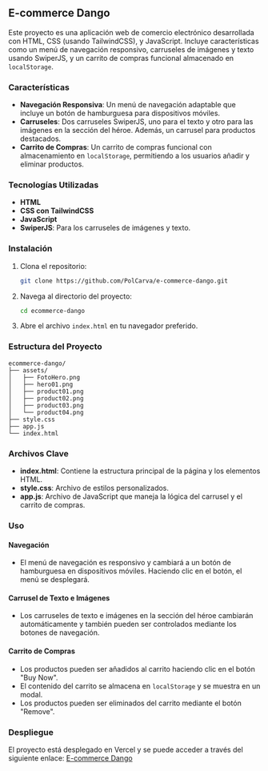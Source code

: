 ## E-commerce Dango

Este proyecto es una aplicación web de comercio electrónico desarrollada con HTML, CSS (usando TailwindCSS), y JavaScript. Incluye características como un menú de navegación responsivo, carruseles de imágenes y texto usando SwiperJS, y un carrito de compras funcional almacenado en `localStorage`.

### Características

- **Navegación Responsiva**: Un menú de navegación adaptable que incluye un botón de hamburguesa para dispositivos móviles.
- **Carruseles**: Dos carruseles SwiperJS, uno para el texto y otro para las imágenes en la sección del héroe. Además, un carrusel para productos destacados.
- **Carrito de Compras**: Un carrito de compras funcional con almacenamiento en `localStorage`, permitiendo a los usuarios añadir y eliminar productos.

### Tecnologías Utilizadas

- **HTML**
- **CSS con TailwindCSS**
- **JavaScript**
- **SwiperJS**: Para los carruseles de imágenes y texto.

### Instalación

1. Clona el repositorio:
   ```sh
   git clone https://github.com/PolCarva/e-commerce-dango.git
   ```

2. Navega al directorio del proyecto:
   ```sh
   cd ecommerce-dango
   ```

3. Abre el archivo `index.html` en tu navegador preferido.

### Estructura del Proyecto

```
ecommerce-dango/
├── assets/
│   ├── FotoHero.png
│   ├── hero01.png
│   ├── product01.png
│   ├── product02.png
│   ├── product03.png
│   └── product04.png
├── style.css
├── app.js
└── index.html
```

### Archivos Clave

- **index.html**: Contiene la estructura principal de la página y los elementos HTML.
- **style.css**: Archivo de estilos personalizados.
- **app.js**: Archivo de JavaScript que maneja la lógica del carrusel y el carrito de compras.

### Uso

#### Navegación

- El menú de navegación es responsivo y cambiará a un botón de hamburguesa en dispositivos móviles. Haciendo clic en el botón, el menú se desplegará.

#### Carrusel de Texto e Imágenes

- Los carruseles de texto e imágenes en la sección del héroe cambiarán automáticamente y también pueden ser controlados mediante los botones de navegación.

#### Carrito de Compras

- Los productos pueden ser añadidos al carrito haciendo clic en el botón "Buy Now".
- El contenido del carrito se almacena en `localStorage` y se muestra en un modal.
- Los productos pueden ser eliminados del carrito mediante el botón "Remove".

### Despliegue

El proyecto está desplegado en Vercel y se puede acceder a través del siguiente enlace: [E-commerce Dango](https://e-commerce-dango.vercel.app/)

